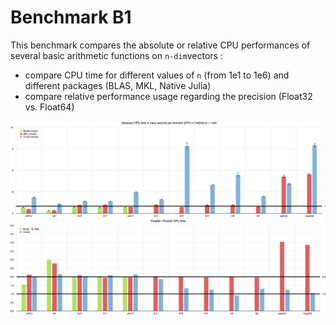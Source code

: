 # Benchmark B1

This benchmark compares the absolute or relative CPU performances of several basic arithmetic functions on `n-dim`vectors :
- compare CPU time for different values of `n` (from 1e1 to 1e6) and different packages (BLAS, MKL, Native Julia)
- compare relative performance usage regarding the precision (Float32 vs. Float64)


![CPU](https://github.com/lionpeloux/MKL.jl/blob/master/benchmark/b1/b1_cpu_1000000.png "Logo Title Text 1")
![Float32/Float64](https://github.com/lionpeloux/MKL.jl/blob/master/benchmark/b1/b1_Float32_vs_Float64_1000000.png "Logo Title Text 1")


